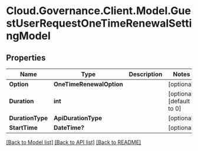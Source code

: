 # Cloud.Governance.Client.Model.GuestUserRequestOneTimeRenewalSettingModel
## Properties

Name | Type | Description | Notes
------------ | ------------- | ------------- | -------------
**Option** | **OneTimeRenewalOption** |  | [optional] 
**Duration** | **int** |  | [optional] [default to 0]
**DurationType** | **ApiDurationType** |  | [optional] 
**StartTime** | **DateTime?** |  | [optional] 

[[Back to Model list]](../README.md#documentation-for-models) [[Back to API list]](../README.md#documentation-for-api-endpoints) [[Back to README]](../README.md)

